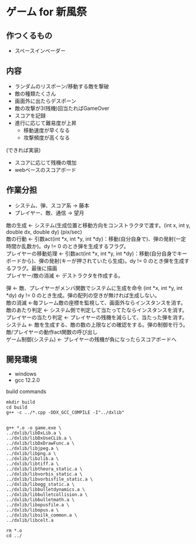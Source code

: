 # ゲーム for 新風祭

## 作つくるもの
- スペースインベーダー

## 内容
- ランダムのリスポーン/移動する敵を撃破
- 敵の種類たくさん
- 画面外に出たらデスポーン
- 敵の攻撃が3(残機)回当たればGameOver
- スコアを記録
- 進行に応じて難易度が上昇
  - 移動速度が早くなる
  - 攻撃頻度が高くなる

(できれば実装)
- スコアに応じて残機の増加
- webベースのスコアボード

## 作業分担
- システム、弾、スコア系 -> 藤本
- プレイヤー、敵、通信 -> 望月

敵の生成 <- システム(生成位置と移動方向をコンストラクタで渡す。(int x, int y, double dx, double dy)  (pix/sec)  
敵の行動 <- 引数act(int *x, int *y, int *dy)：移動(自分自身で)、弾の発射(一定時間か乱数か)。dy != 0 のとき弾を生成するフラグ。  
プレイヤーの移動処理 <- 引数act(int *x, int *y, int *dy)：移動(自分自身でキーボードから)、弾の発射(キーが押されていたら生成)。dy != 0 のとき弾を生成するフラグ。最後に描画  
プレイヤー/敵の消滅 <- デストラクタを作成する。

弾 <- 敵、プレイヤーがメンバ関数でシステムに生成を命令 (int *x, int *y, int *dy) dy != 0 のとき生成。弾の配列の空きが無ければ生成しない。  
敵の消滅 <-毎フレーム敵の座標を監視して、画面外ならインスタンスを消す。
敵のあたり判定 <- システム側で判定して当たってたならインスタンスを消す。
プレイヤーの当たり判定 <- プレイヤーの残機を減らして、当たった弾を消す。  
システム <- 敵を生成する、敵の数の上限などの確認をする。弾の制御を行う。敵/プレイヤーの動作act関数の呼び出し  
ゲーム制御(システム) <- プレイヤーの残機が負になったらスコアボードへ  

## 開発環境
- windows
- gcc 12.2.0

build commands

```
mkdir build
cd build
g++ -c ../*.cpp -DDX_GCC_COMPILE -I"../dxlib"


g++ *.o -o game.exe \
../dxlib/libDxLib.a \
../dxlib/libDxUseCLib.a \
../dxlib/libDxDrawFunc.a \
../dxlib/libjpeg.a \
../dxlib/libpng.a \
../dxlib/libzlib.a \
../dxlib/libtiff.a \
../dxlib/libtheora_static.a \
../dxlib/libvorbis_static.a \
../dxlib/libvorbisfile_static.a \
../dxlib/libogg_static.a \
../dxlib/libbulletdynamics.a \
../dxlib/libbulletcollision.a \
../dxlib/libbulletmath.a \
../dxlib/libopusfile.a \
../dxlib/libopus.a \
../dxlib/libsilk_common.a \
../dxlib/libcelt.a

rm *.o
cd ../
```